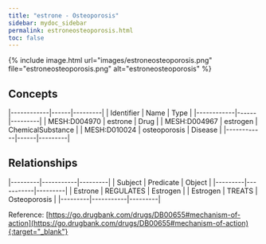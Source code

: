 ```yaml
---
title: "estrone - Osteoporosis"
sidebar: mydoc_sidebar
permalink: estroneosteoporosis.html
toc: false 
---
```


{% include image.html url="images/estroneosteoporosis.png" file="estroneosteoporosis.png" alt="estroneosteoporosis" %}

## Concepts

|------------|------|---------|
| Identifier | Name | Type    |
|------------|------|---------|
| MESH:D004970 | estrone | Drug |
| MESH:D004967 | estrogen | ChemicalSubstance |
| MESH:D010024 | osteoporosis | Disease |
|------------|------|---------|

## Relationships

|---------|-----------|---------|
| Subject | Predicate | Object  |
|---------|-----------|---------|
| Estrone | REGULATES | Estrogen |
| Estrogen | TREATS | Osteoporosis |
|---------|-----------|---------|

Reference: [https://go.drugbank.com/drugs/DB00655#mechanism-of-action](https://go.drugbank.com/drugs/DB00655#mechanism-of-action){:target="_blank"}